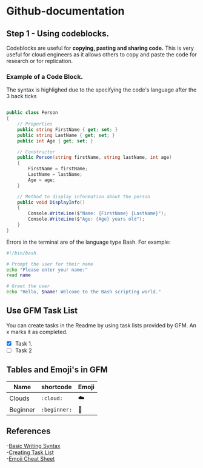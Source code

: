 # Github-documentation

## Step 1 - Using codeblocks.

Codeblocks are useful for **copying, pasting and sharing code.**
This is very useful for cloud engineers as it allows others to copy and paste the code for research or for replication.

### Example of a Code Block.
The syntax is highlighed due to the specifying the code's language  after the 3 back ticks
``` c#

public class Person
{
    // Properties
    public string FirstName { get; set; }
    public string LastName { get; set; }
    public int Age { get; set; }

    // Constructor
    public Person(string firstName, string lastName, int age)
    {
        FirstName = firstName;
        LastName = lastName;
        Age = age;
    }

    // Method to display information about the person
    public void DisplayInfo()
    {
        Console.WriteLine($"Name: {FirstName} {LastName}");
        Console.WriteLine($"Age: {Age} years old");
    }
}
```

Errors in the terminal are of the language type Bash. For example:
``` Bash
#!/bin/bash

# Prompt the user for their name
echo "Please enter your name:"
read name

# Greet the user
echo "Hello, $name! Welcome to the Bash scripting world."
```

## Use GFM Task List
You can create tasks in the Readme by using task lists provided by GFM.
An x marks it as completed. 
- [x] Task 1.
- [ ] Task 2

## Tables and Emoji's in GFM

| Name  | shortcode | Emoji|
| ------------- | ------------- |-------------|
| Clouds | `:cloud:` |  :cloud:   |
| Beginner  | `:beginner:`  | :beginner:    |


## References
-[Basic Writing Syntax](https://docs.github.com/en/get-started/writing-on-github)  
-[Creating Task List](https://docs.github.com/en/get-started/writing-on-github/working-with-advanced-formatting/about-task-lists)  
-[Emoji Cheat Sheet ](https://github.com/ikatyang/emoji-cheat-sheet)
